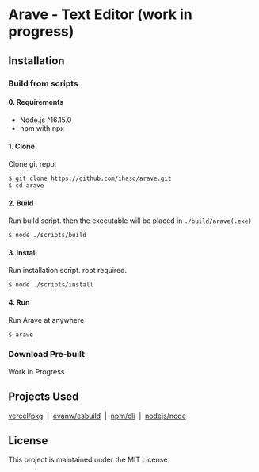# Arave - Text Editor (work in progress)

## Installation

### Build from scripts

#### 0\. Requirements
+ Node.js ^16.15.0
+ npm with npx

#### 1\. Clone
Clone git repo.
```
$ git clone https://github.com/ihasq/arave.git
$ cd arave
```

#### 2\. Build
Run build script. then the executable will be placed in ```./build/arave(.exe)```
```
$ node ./scripts/build
```

#### 3\. Install
Run installation script. root required.
```
$ node ./scripts/install
```

#### 4\. Run
Run Arave at anywhere
```
$ arave
```

### Download Pre-built
Work In Progress

## Projects Used
[vercel/pkg](https://github.com/vercel/pkg#readme)&nbsp;&nbsp;|&nbsp;&nbsp;[evanw/esbuild](https://github.com/evanw/esbuild#readme)&nbsp;&nbsp;|&nbsp;&nbsp;[npm/cli](https://github.com/npm/cli#readme)&nbsp;&nbsp;|&nbsp;&nbsp;[nodejs/node](https://github.com/nodejs/node#readme)

## License
This project is maintained under the MIT License